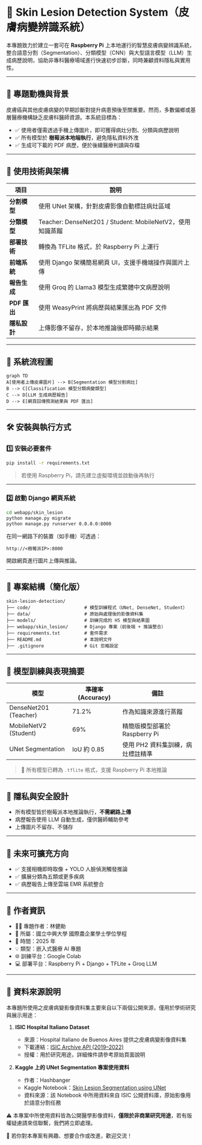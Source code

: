 # 🔬 Skin Lesion Detection System（皮膚病變辨識系統）

本專題致力於建立一套可在 **Raspberry Pi** 上本地運行的智慧皮膚病變辨識系統，整合語意分割（Segmentation）、分類模型（CNN）與大型語言模型（LLM）生成病歷說明，協助非專科醫療場域進行快速初步診斷，同時兼顧資料隱私與實用性。

---

## 📌 專題動機與背景

皮膚癌與其他皮膚病變的早期診斷對提升病患預後至關重要。然而，多數偏鄉或基層醫療機構缺乏皮膚科醫師資源。本系統目標為：

- ✅ 使用者僅需透過手機上傳圖片，即可獲得病灶分割、分類與病歷說明
- ✅ 所有模型於 **樹莓派本地端執行**，避免隱私資料外洩
- ✅ 生成可下載的 PDF 病歷，便於後續醫療判讀與存檔

---

## 🧠 使用技術與架構

| 項目 | 說明 |
|------|------|
| **分割模型** | 使用 UNet 架構，針對皮膚影像自動標註病灶區域 |
| **分類模型** | Teacher: DenseNet201 / Student: MobileNetV2，使用知識蒸餾 |
| **部署技術** | 轉換為 TFLite 格式，於 Raspberry Pi 上運行 |
| **前端系統** | 使用 Django 架構簡易網頁 UI，支援手機端操作與圖片上傳 |
| **報告生成** | 使用 Groq 的 Llama3 模型生成繁體中文病歷說明 |
| **PDF 匯出** | 使用 WeasyPrint 將病歷與結果匯出為 PDF 文件 |
| **隱私設計** | 上傳影像不留存，於本地推論後即時顯示結果 |

---

## 🔁 系統流程圖

```mermaid
graph TD
A[使用者上傳皮膚圖片] --> B[Segmentation 模型分割病灶]
B --> C[Classification 模型分類病變類型]
C --> D[LLM 生成病歷報告]
D --> E[網頁回傳預測結果與 PDF 匯出]
```

---

## 🛠️ 安裝與執行方式

### 1️⃣ 安裝必要套件

```bash
pip install -r requirements.txt
```

> 若使用 Raspberry Pi，請先建立虛擬環境並啟動後再執行

---

### 2️⃣ 啟動 Django 網頁系統

```bash
cd webapp/skin_lesion
python manage.py migrate
python manage.py runserver 0.0.0.0:8000
```

在同一網路下的裝置（如手機）可透過：

```
http://<樹莓派IP>:8000
```

開啟網頁進行圖片上傳與推論。

---

## 📂 專案結構（簡化版）

```
skin-lesion-detection/
├── code/                    # 模型訓練程式（UNet, DenseNet, Student）
├── data/                    # 原始與處理後的影像資料集
├── models/                  # 訓練完成的 H5 模型與結果圖
├── webapp/skin_lesion/      # Django 專案（前後端 + 推論整合）
├── requirements.txt         # 套件需求
├── README.md                # 本說明文件
├── .gitignore               # Git 忽略設定
```

---

## 🎯 模型訓練與表現摘要

| 模型         | 準確率 (Accuracy) | 備註 |
|--------------|------------------|------|
| DenseNet201 (Teacher) | 71.2%             | 作為知識來源進行蒸餾 |
| MobileNetV2 (Student) | 69%             | 精簡版模型部署於 Raspberry Pi |
| UNet Segmentation     | IoU 約 0.85       | 使用 PH2 資料集訓練，病灶標註精準 |

> 📌 所有模型已轉為 `.tflite` 格式，支援 Raspberry Pi 本地推論

---

## 🔐 隱私與安全設計

- 所有模型皆於樹莓派本地推論執行，**不需網路上傳**
- 病歷報告使用 LLM 自動生成，僅供醫師輔助參考
- 上傳圖片不留存、不儲存

---

## 🔄 未來可擴充方向

- ✅ 支援相機即時取像 + YOLO 人臉偵測觸發推論
- ✅ 擴展分類為五類或更多疾病
- ✅ 病歷報告上傳至雲端 EMR 系統整合

---

## 👤 作者資訊

- 🧑‍💻 專題作者：林健勛  
- 🏫 所屬：國立中興大學 國際農企業學士學位學程  
- 📅 時間：2025 年  
- 💡 類型：嵌入式醫療 AI 專題  
- 🌐 訓練平台：Google Colab  
- 💻 部署平台：Raspberry Pi + Django + TFLite + Groq LLM

---

## 📂 資料來源說明

本專題所使用之皮膚病變影像資料集主要來自以下兩個公開來源，僅用於學術研究與展示用途：

1. **ISIC Hospital Italiano Dataset**
   - 來源：Hospital Italiano de Buenos Aires 提供之皮膚病變影像資料集
   - 下載連結：[ISIC Archive API (2019–2022)](https://api.isic-archive.com/doi/hospital-italiano-de-buenos-aires-skin-lesions-images-2019-2022/)
   - 授權：用於研究用途，詳細條件請參考原始頁面說明

2. **Kaggle 上的 UNet Segmentation 專案使用資料**
   - 作者：Hashbanger
   - Kaggle Notebook：[Skin Lesion Segmentation using UNet](https://www.kaggle.com/code/hashbanger/skin-lesion-segmentation-using-unet/input)
   - 資料來源：該 Notebook 中所用資料來自 ISIC 公開資料庫，原始影像用於語意分割任務

⚠️ 本專案中所使用資料皆為公開醫學影像資料，**僅限於非商業研究用途**，若有版權疑慮請來信聯繫，我們將立即處理。

📣 若你對本專案有興趣、想要合作或改進，歡迎交流！



